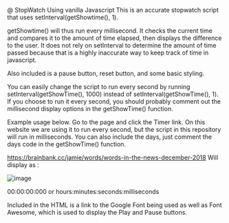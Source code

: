 @ StopWatch Using vanilla Javascript
This is an accurate stopwatch script that uses setInterval(getShowtime(), 1).

getShowtime() will thus run every millisecond. It checks the current time and compares it to the amount of time elapsed, then displays the difference to the user. It does not rely on setInterval to determine the amount of time passed because that is a highly inaccurate way to keep track of time in javascript.

Also included is a pause button, reset button, and some basic styling.

You can easily change the script to run every second by running setInterval(getShowTime(), 1000) instead of setInterval(getShowTime(), 1). If you choose to run it every second, you should probably comment out the millisecond display options in the getShowTime() function.

Example usage below. Go to the page and click the Timer link. On this website we are using it to run every second, but the script in this repository will run in milliseconds. You can also include the days, just comment the days code in the getShowTime() function.

https://brainbank.cc/jamie/words/words-in-the-news-december-2018
Will display as :

![image](https://user-images.githubusercontent.com/123397357/236668037-0d0410a6-9e71-4212-8e16-878888148cd9.png)

00:00:00:000 or hours:minutes:seconds:milliseconds

Included in the HTML is a link to the Google Font being used as well as Font Awesome, which is used to display the Play and Pause buttons.
